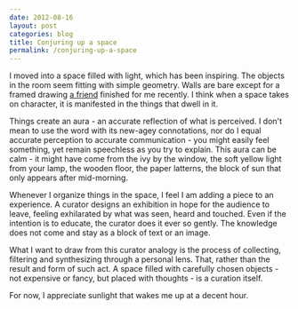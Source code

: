 ```yaml
---
date: 2012-08-16
layout: post
categories: blog
title: Conjuring up a space
permalink: /conjuring-up-a-space
---
```

I moved into a space filled with light, which has been inspiring. The objects in the room seem fitting with simple geometry. Walls are bare except for a framed drawing <a href="http://trashmoon.com/" target="_blank">a friend</a> finished for me recently. I think when a space takes on character, it is manifested in the things that dwell in it.

Things create an aura - an accurate reflection of what is perceived. I don't mean to use the word with its new-agey connotations, nor do I equal accurate perception to accurate communication - you might easily feel something, yet remain speechless as you try to explain. This aura can be calm - it might have come from the ivy by the window, the soft yellow light from your lamp, the wooden floor, the paper latterns, the block of sun that only appears after mid-morning.

Whenever I organize things in the space, I feel I am adding a piece to an experience. A curator designs an exhibition in hope for the audience to leave, feeling exhilarated by what was seen, heard and touched. Even if the intention is to educate, the curator does it ever so gently. The knowledge does not come and stay as a block of text or an image.

What I want to draw from this curator analogy is the process of collecting, filtering and synthesizing through a personal lens. That, rather than the result and form of such act. A space filled with carefully chosen objects - not expensive or fancy, but placed with thoughts - is a curation itself. 

For now, I appreciate sunlight that wakes me up at a decent hour.
